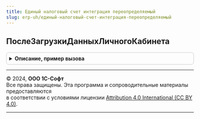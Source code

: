 ```yaml
---
title: Единый налоговый счет интеграция переопределяемый
slug: erp-uh/единый-налоговый-счет-интеграция-переопределяемый
---
```



## ПослеЗагрузкиДанныхЛичногоКабинета
<details style="margin: 1em 0; padding: 0.5em; border: 1px solid #ccc; border-radius: 6px;">

<summary style="font-weight: bold; cursor: pointer;">Описание, пример вызова</summary>

```bsl

Процедура ПослеЗагрузкиДанныхЛичногоКабинета(Параметры) Экспорт
```

Пример вызова
```bsl
ЕдиныйНалоговыйСчетИнтеграцияПереопределяемый.ПослеЗагрузкиДанныхЛичногоКабинета(Параметры) 
```
</details>

---

© 2024, **ООО 1С-Софт**  
Все права защищены. Эта программа и сопроводительные материалы предоставляются  
в соответствии с условиями лицензии [Attribution 4.0 International (CC BY 4.0)](https://creativecommons.org/licenses/by/4.0/legalcode).

---
